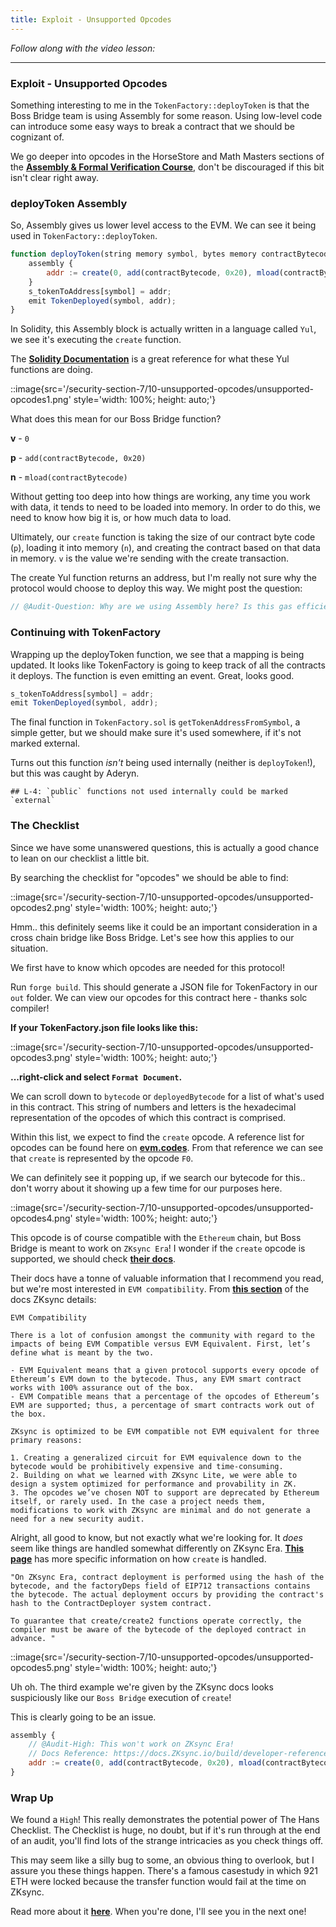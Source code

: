 ```yaml
---
title: Exploit - Unsupported Opcodes
---
```


_Follow along with the video lesson:_

---

### Exploit - Unsupported Opcodes

Something interesting to me in the `TokenFactory::deployToken` is that the Boss Bridge team is using Assembly for some reason. Using low-level code can introduce some easy ways to break a contract that we should be cognizant of.

We go deeper into opcodes in the HorseStore and Math Masters sections of the [**Assembly & Formal Verification Course**](https://updraft.cyfrin.io/courses/formal-verification), don't be discouraged if this bit isn't clear right away.

### deployToken Assembly

So, Assembly gives us lower level access to the EVM. We can see it being used in `TokenFactory::deployToken`.

```js
function deployToken(string memory symbol, bytes memory contractBytecode) public onlyOwner returns (address addr) {
    assembly {
        addr := create(0, add(contractBytecode, 0x20), mload(contractBytecode))
    }
    s_tokenToAddress[symbol] = addr;
    emit TokenDeployed(symbol, addr);
}
```

In Solidity, this Assembly block is actually written in a language called `Yul`, we see it's executing the `create` function.

The [**Solidity Documentation**](https://docs.soliditylang.org/en/latest/yul.html) is a great reference for what these Yul functions are doing.

::image{src='/security-section-7/10-unsupported-opcodes/unsupported-opcodes1.png' style='width: 100%; height: auto;'}

What does this mean for our Boss Bridge function?

**v** - `0`

**p** - `add(contractBytecode, 0x20)`

**n** - `mload(contractBytecode)`

Without getting too deep into how things are working, any time you work with data, it tends to need to be loaded into memory. In order to do this, we need to know how big it is, or how much data to load.

Ultimately, our `create` function is taking the size of our contract byte code (`p`), loading it into memory (`n`), and creating the contract based on that data in memory. `v` is the value we're sending with the create transaction.

The create Yul function returns an address, but I'm really not sure why the protocol would choose to deploy this way. We might post the question:

```js
// @Audit-Question: Why are we using Assembly here? Is this gas efficient?
```

### Continuing with TokenFactory

Wrapping up the deployToken function, we see that a mapping is being updated. It looks like TokenFactory is going to keep track of all the contracts it deploys. The function is even emitting an event. Great, looks good.

```js
s_tokenToAddress[symbol] = addr;
emit TokenDeployed(symbol, addr);
```

The final function in `TokenFactory.sol` is `getTokenAddressFromSymbol`, a simple getter, but we should make sure it's used somewhere, if it's not marked external.

Turns out this function _isn't_ being used internally (neither is `deployToken`!), but this was caught by Aderyn.

```
## L-4: `public` functions not used internally could be marked `external`
```

### The Checklist

Since we have some unanswered questions, this is actually a good chance to lean on our checklist a little bit.

By searching the checklist for "opcodes" we should be able to find:

::image{src='/security-section-7/10-unsupported-opcodes/unsupported-opcodes2.png' style='width: 100%; height: auto;'}

Hmm.. this definitely seems like it could be an important consideration in a cross chain bridge like Boss Bridge. Let's see how this applies to our situation.

We first have to know which opcodes are needed for this protocol!

Run `forge build`. This should generate a JSON file for TokenFactory in our `out` folder. We can view our opcodes for this contract here - thanks solc compiler!

**If your TokenFactory.json file looks like this:**

::image{src='/security-section-7/10-unsupported-opcodes/unsupported-opcodes3.png' style='width: 100%; height: auto;'}

**...right-click and select `Format Document`.**

We can scroll down to `bytecode` or `deployedBytecode` for a list of what's used in this contract. This string of numbers and letters is the hexadecimal representation of the opcodes of which this contract is comprised.

Within this list, we expect to find the `create` opcode. A reference list for opcodes can be found here on [**evm.codes**](https://www.evm.codes/). From that reference we can see that `create` is represented by the opcode `F0`.

We can definitely see it popping up, if we search our bytecode for this.. don't worry about it showing up a few time for our purposes here.

::image{src='/security-section-7/10-unsupported-opcodes/unsupported-opcodes4.png' style='width: 100%; height: auto;'}

This opcode is of course compatible with the `Ethereum` chain, but Boss Bridge is meant to work on `ZKsync Era`! I wonder if the `create` opcode is supported, we should check [**their docs**](https://docs.ZKsync.io/).

Their docs have a tonne of valuable information that I recommend you read, but we're most interested in `EVM compatibility`. From [**this section**](https://docs.ZKsync.io/build/support/faq.html#evm-compatibility) of the docs ZKsync details:

    EVM Compatibility

    There is a lot of confusion amongst the community with regard to the impacts of being EVM Compatible versus EVM Equivalent. First, let’s define what is meant by the two.

    - EVM Equivalent means that a given protocol supports every opcode of Ethereum’s EVM down to the bytecode. Thus, any EVM smart contract works with 100% assurance out of the box.
    - EVM Compatible means that a percentage of the opcodes of Ethereum’s EVM are supported; thus, a percentage of smart contracts work out of the box.

    ZKsync is optimized to be EVM compatible not EVM equivalent for three primary reasons:

    1. Creating a generalized circuit for EVM equivalence down to the bytecode would be prohibitively expensive and time-consuming.
    2. Building on what we learned with ZKsync Lite, we were able to design a system optimized for performance and provability in ZK.
    3. The opcodes we’ve chosen NOT to support are deprecated by Ethereum itself, or rarely used. In the case a project needs them, modifications to work with ZKsync are minimal and do not generate a need for a new security audit.

Alright, all good to know, but not exactly what we're looking for. It _does_ seem like things are handled somewhat differently on ZKsync Era. [**This page**](https://docs.ZKsync.io/build/developer-reference/differences-with-ethereum.html) has more specific information on how `create` is handled.

    "On ZKsync Era, contract deployment is performed using the hash of the bytecode, and the factoryDeps field of EIP712 transactions contains the bytecode. The actual deployment occurs by providing the contract's hash to the ContractDeployer system contract.

    To guarantee that create/create2 functions operate correctly, the compiler must be aware of the bytecode of the deployed contract in advance. "

::image{src='/security-section-7/10-unsupported-opcodes/unsupported-opcodes5.png' style='width: 100%; height: auto;'}

Uh oh. The third example we're given by the ZKsync docs looks suspiciously like our `Boss Bridge` execution of `create`!

This is clearly going to be an issue.

```js
assembly {
    // @Audit-High: This won't work on ZKsync Era!
    // Docs Reference: https://docs.ZKsync.io/build/developer-reference/differences-with-ethereum.html#create-create2
    addr := create(0, add(contractBytecode, 0x20), mload(contractBytecode))
}
```

### Wrap Up

We found a `High`! This really demonstrates the potential power of The Hans Checklist. The Checklist is huge, no doubt, but if it's run through at the end of an audit, you'll find lots of the strange intricacies as you check things off.

This may seem like a silly bug to some, an obvious thing to overlook, but I assure you these things happen. There's a famous casestudy in which 921 ETH were locked because the transfer function would fail at the time on ZKsync.

Read more about it [**here**](https://medium.com/coinmonks/gemstoneido-contract-stuck-with-921-eth-an-analysis-of-why-transfer-does-not-work-on-ZKsync-era-d5a01807227d). When you're done, I'll see you in the next one!
